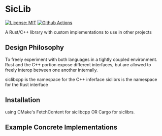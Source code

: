 

# SicLib

[![License: MIT][mit-image]][mit-url] [![Github Actions][github-actions-image]][github-actions-url]
 <!-- [![CPP][cpp-image]][cpp-url] [![RUST][rust-image]][rust-url] -->

A Rust/C++ library with custom implementations to use in other projects

## Design Philosophy

To freely experiment with both languages in a tightly coupled environment. Rust and
the C++ portion expose different interfaces, but are allowed to freely interop between
one another internally.

siclibcpp is the namespace for the C++ inferface
siclibrs is the namespace for the Rust interface

## Installation

using CMake's FetchContent for siclibcpp OR Cargo for siclibrs.

## Example Concrete Implementations



[mit-image]: https://img.shields.io/badge/License-MIT-yellow.svg
[mit-url]: https://opensource.org/licenses/MIT

[github-actions-image]: https://github.com/ShameekConyers/siclib/actions/workflows/Build%20and%20Tests.yml/badge.svg?event=push
[github-actions-url]: https://github.com/ShameekConyers/siclib/actions

[cpp-image]: https://img.shields.io/badge/C%2B%2B-00599C?style=for-the-badge&logo=c%2B%2B&logoColor=white
[cpp-url]: ""

[rust-image]: https://img.shields.io/badge/Rust-000000?style=for-the-badge&logo=rust&logoColor=white
[rust-url]: ""
